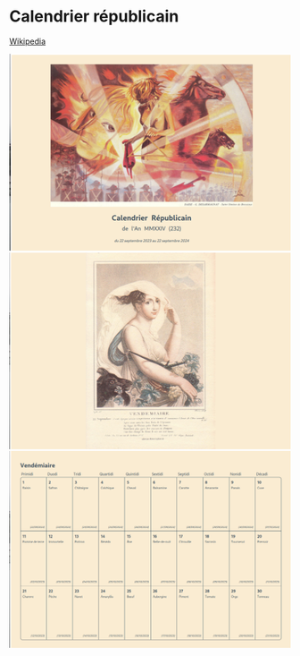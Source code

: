 # Calendrier républicain

[Wikipedia](https://fr.wikipedia.org/wiki/Calendrier_r%C3%A9publicain)

![Couverture](screenshots/Screenshot%20from%202023-11-11%2003-38-54.png)
![Illustration pour Vendémiaire](screenshots/Screenshot%20from%202023-11-11%2003-38-49.png)
![Grille pour Vendémiaire](screenshots/Screenshot%20from%202023-11-11%2003-38-42.png)